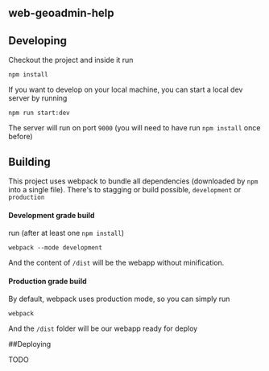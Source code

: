 web-geoadmin-help
-----------------


## Developing

Checkout the project and inside it run
````
npm install
````

If you want to develop on your local machine, you can start a local dev server by running
````
npm run start:dev
````
The server will run on port `9000` (you will need to have run `npm install` once before)

## Building

This project uses webpack to bundle all dependencies (downloaded by `npm` into a single file).
There's to stagging or build possible, `development` or `production`

#### Development grade build
run (after at least one `npm install`)
````
webpack --mode development
````
And the content of `/dist` will be the webapp without minification.

#### Production grade build
By default, webpack uses production mode, so you can simply run
````
webpack
````
And the `/dist` folder will be our webapp ready for deploy

##Deploying

TODO